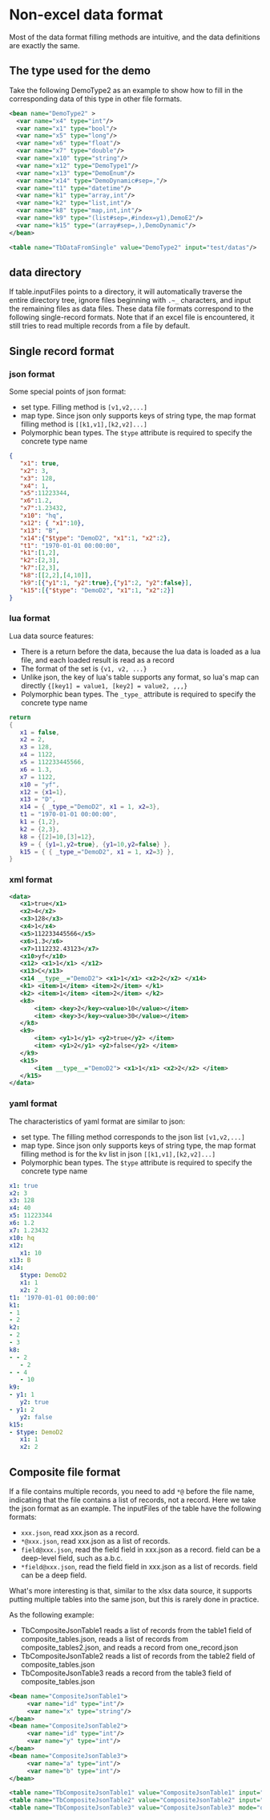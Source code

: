 # Non-excel data format

Most of the data format filling methods are intuitive, and the data definitions are exactly the same.


## The type used for the demo

Take the following DemoType2 as an example to show how to fill in the corresponding data of this type in other file formats.

```xml
<bean name="DemoType2" >
  <var name="x4" type="int"/>
  <var name="x1" type="bool"/>
  <var name="x5" type="long"/>
  <var name="x6" type="float"/>
  <var name="x7" type="double"/>
  <var name="x10" type="string"/>
  <var name="x12" type="DemoType1"/>
  <var name="x13" type="DemoEnum"/>
  <var name="x14" type="DemoDynamic#sep=,"/>
  <var name="t1" type="datetime"/>
  <var name="k1" type="array,int"/>
  <var name="k2" type="list,int"/>
  <var name="k8" type="map,int,int"/>
  <var name="k9" type="(list#sep=,#index=y1),DemoE2"/>
  <var name="k15" type="(array#sep=,),DemoDynamic"/> 
</bean>

<table name="TbDataFromSingle" value="DemoType2" input="test/datas"/> 
```

## data directory

If table.inputFiles points to a directory, it will automatically traverse the entire directory tree, ignore files beginning with `.~_` characters, and input the remaining files as data files.
These data file formats correspond to the following single-record formats. Note that if an excel file is encountered, it still tries to read multiple records from a file by default.

## Single record format

### json format

Some special points of json format:

- set type. Filling method is `[v1,v2,...]`
- map type. Since json only supports keys of string type, the map format filling method is `[[k1,v1],[k2,v2]...]`
- Polymorphic bean types. The `$type` attribute is required to specify the concrete type name


```json
{
   "x1": true,
   "x2": 3,
   "x3": 128,
   "x4": 1,
   "x5":11223344,
   "x6":1.2,
   "x7":1.23432,
   "x10": "hq",
   "x12": { "x1":10},
   "x13": "B",
   "x14":{"$type": "DemoD2", "x1":1, "x2":2},
   "t1": "1970-01-01 00:00:00",
   "k1":[1,2],
   "k2":[2,3],
   "k7":[2,3],
   "k8":[[2,2],[4,10]],
   "k9":[{"y1":1, "y2":true},{"y1":2, "y2":false}],
   "k15":[{"$type": "DemoD2", "x1":1, "x2":2}]
}
```

### lua format

Lua data source features:

- There is a return before the data, because the lua data is loaded as a lua file, and each loaded result is read as a record
- The format of the set is `{v1, v2, ...}`
- Unlike json, the key of lua's table supports any format, so lua's map can directly `{[key1] = value1, [key2] = value2, ,,,}`
- Polymorphic bean types. The `_type_` attribute is required to specify the concrete type name

```lua
return
{
   x1 = false,
   x2 = 2,
   x3 = 128,
   x4 = 1122,
   x5 = 112233445566,
   x6 = 1.3,
   x7 = 1122,
   x10 = "yf",
   x12 = {x1=1},
   x13 = "D",
   x14 = { _type_="DemoD2", x1 = 1, x2=3},
   t1 = "1970-01-01 00:00:00",
   k1 = {1,2},
   k2 = {2,3},
   k8 = {[2]=10,[3]=12},
   k9 = { {y1=1,y2=true}, {y1=10,y2=false} },
   k15 = { { _type_="DemoD2", x1 = 1, x2=3} },
}
```


### xml format


```xml
<data>
   <x1>true</x1>
   <x2>4</x2>
   <x3>128</x3>
   <x4>1</x4>
   <x5>112233445566</x5>
   <x6>1.3</x6>
   <x7>1112232.43123</x7>
   <x10>yf</x10>
   <x12> <x1>1</x1> </x12>
   <x13>C</x13>
   <x14 __type__="DemoD2"> <x1>1</x1> <x2>2</x2> </x14>
   <k1> <item>1</item> <item>2</item> </k1>
   <k2> <item>1</item> <item>2</item> </k2>
   <k8>
       <item> <key>2</key><value>10</value></item>
       <item> <key>3</key><value>30</value></item>
   </k8>
   <k9>
       <item> <y1>1</y1> <y2>true</y2> </item>
       <item> <y1>2</y1> <y2>false</y2> </item>
   </k9>
   <k15>
       <item __type__="DemoD2"> <x1>1</x1> <x2>2</x2> </item>
   </k15>
</data>
```

### yaml format

The characteristics of yaml format are similar to json:

- set type. The filling method corresponds to the json list `[v1,v2,...]`
- map type. Since json only supports keys of string type, the map format filling method is for the kv list in json `[[k1,v1],[k2,v2]...]`
- Polymorphic bean types. The `$type` attribute is required to specify the concrete type name

```yaml
x1: true
x2: 3
x3: 128
x4: 40
x5: 11223344
x6: 1.2
x7: 1.23432
x10: hq
x12:
   x1: 10
x13: B
x14:
   $type: DemoD2
   x1: 1
   x2: 2
t1: '1970-01-01 00:00:00'
k1:
- 1
- 2
k2:
- 2
- 3
k8:
- - 2
   - 2
- - 4
   - 10
k9:
- y1: 1
   y2: true
- y1: 2
   y2: false
k15:
- $type: DemoD2
   x1: 1
   x2: 2
```


## Composite file format

If a file contains multiple records, you need to add `*@` before the file name, indicating that the file contains a list of records, not a record.
Here we take the json format as an example. The inputFiles of the table have the following formats:

- `xxx.json`, read xxx.json as a record.
- `*@xxx.json`, read xxx.json as a list of records.
- `field@xxx.json`, read the field field in xxx.json as a record. field can be a deep-level field, such as a.b.c.
- `*field@xxx.json`, read the field field in xxx.json as a list of records. field can be a deep field.

What's more interesting is that, similar to the xlsx data source, it supports putting multiple tables into the same json, but this is rarely done in practice.

As the following example:

- TbCompositeJsonTable1 reads a list of records from the table1 field of composite_tables.json, reads a list of records from composite_tables2.json, and reads a record from one_record.json
- TbCompositeJsonTable2 reads a list of records from the table2 field of composite_tables.json
- TbCompositeJsonTable3 reads a record from the table3 field of composite_tables.json

```xml
<bean name="CompositeJsonTable1">
     <var name="id" type="int"/>
     <var name="x" type="string"/>
</bean>
<bean name="CompositeJsonTable2">
     <var name="id" type="int"/>
     <var name="y" type="int"/>
</bean>
<bean name="CompositeJsonTable3">
     <var name="a" type="int"/>
     <var name="b" type="int"/>
</bean>

<table name="TbCompositeJsonTable1" value="CompositeJsonTable1" input="*table1@composite_tables.json,*@composite_tables2.json,one_record.json"/>
<table name="TbCompositeJsonTable2" value="CompositeJsonTable2" input="*table2@composite_tables.json"/>
<table name="TbCompositeJsonTable3" value="CompositeJsonTable3" mode="one" input="table3@composite_tables.json"/>
```
